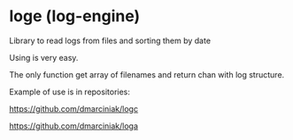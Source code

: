 # loge (log-engine)
Library to read logs from files and sorting them by date

Using is very easy.

The only function get array of filenames and return chan with log structure.

Example of use is in repositories:

https://github.com/dmarciniak/logc

https://github.com/dmarciniak/loga
